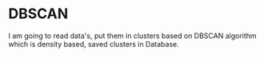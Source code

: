 # DBSCAN
I am going to read data's,
put them in clusters based on
DBSCAN algorithm which is density based,
saved clusters in Database.
